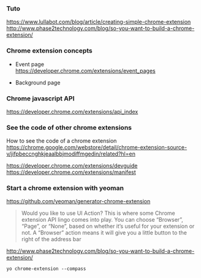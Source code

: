 ### Tuto
https://www.lullabot.com/blog/article/creating-simple-chrome-extension
http://www.phase2technology.com/blog/so-you-want-to-build-a-chrome-extension/

### Chrome extension concepts

* Event page    
https://developer.chrome.com/extensions/event_pages

* Background page    

### Chrome javascript API 

https://developer.chrome.com/extensions/api_index

### See the code of other chrome extensions

How to see the code of a chrome extension    
https://chrome.google.com/webstore/detail/chrome-extension-source-v/jifpbeccnghkjeaalbbjmodiffmgedin/related?hl=en

https://developer.chrome.com/extensions/devguide    
https://developer.chrome.com/extensions/manifest   

### Start a chrome extension with yeoman

https://github.com/yeoman/generator-chrome-extension

> Would you like to use UI Action? This is where some Chrome extension API lingo comes into play. You can choose “Browser”, “Page”, or “None”, based on whether it’s useful for your extension or not.
> A “Browser” action means it will give you a little button to the right of the address bar

http://www.phase2technology.com/blog/so-you-want-to-build-a-chrome-extension/

````yo chrome-extension --compass````
